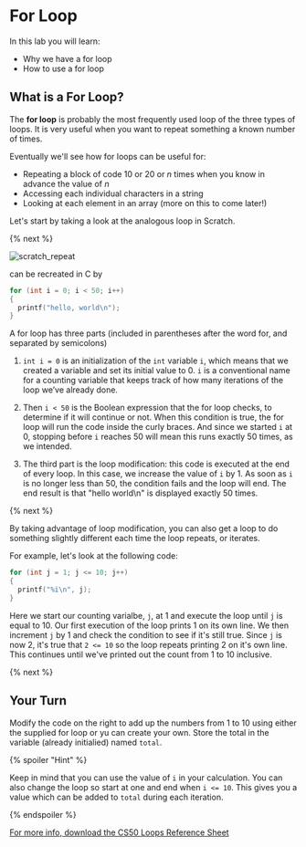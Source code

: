 # For Loop

In this lab you will learn:

- Why we have a for loop
- How to use a for loop

## What is a For Loop?

The **for loop** is probably the most frequently used loop of the three types of loops. It is very useful when you want to repeat something a known number of times. 

Eventually we'll see how for loops can be useful for: 
* Repeating a block of code 10 or 20 or *n* times when you know in advance the value of *n*
* Accessing each individual characters in a string
* Looking at each element in an array (more on this to come later!)

Let's start by taking a look at the analogous loop in Scratch.

{% next %}

![scratch_repeat](http://labs.cs50nestm.net/repeat.png)

can be recreated in C by

```c
for (int i = 0; i < 50; i++)
{
  printf("hello, world\n");
}
```

A for loop has three parts (included in parentheses after the word for, and separated
by semicolons)

1. `int i = 0` is an initialization of the `int` variable `i`, which means that we created a variable and set its initial value to 0. `i` is a conventional name for a counting variable that keeps track of how many iterations of the loop we’ve already done.

2. Then `i < 50` is the Boolean expression that the for loop checks, to determine if it will continue or not. When this condition is true, the for loop will run the code inside the curly braces. And since we started `i` at 0, stopping before `i` reaches 50 will mean this runs exactly 50 times, as we intended.

3. The third part is the loop modification: this code is executed at the end of every loop. In this case, we increase the value of `i` by 1. As soon as `i` is no longer less than 50, the condition fails and the loop will end. The end result is that "hello world\n" is displayed exactly 50 times. 

{% next %}

By taking advantage of loop modification, you can also get a loop to do something slightly different each time the loop repeats, or iterates. 

For example, let's look at the following code:

```c
for (int j = 1; j <= 10; j++)
{
  printf("%i\n", j);
}
```

Here we start our counting varialbe, `j`, at 1 and execute the loop until `j` is equal to 10. Our first execution of the loop prints 1 on its own line. We then increment `j` by 1 and check the condition to see if it's still true. Since `j` is now 2, it's true that `2 <= 10` so the loop repeats printing 2 on it's own line. This continues until we've printed out the count from 1 to 10 inclusive.

{% next %}

## Your Turn

Modify the code on the right to add up the numbers from 1 to 10 using either the supplied for loop or yu can create your own. Store the total in the variable (already initialied) named `total`.

{% spoiler "Hint" %}

Keep in mind that you can use the value of `i` in your calculation. You can also change the loop so start at one and end when `i <= 10`. This gives you a value which can be added to `total` during each iteration.

{% endspoiler %}

[For more info, download the CS50 Loops Reference Sheet](https://ap.cs50.school/assets/pdfs/unit1/loops.pdf)

